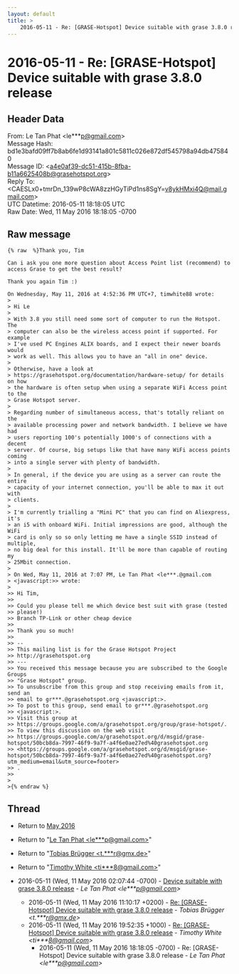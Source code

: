 ```yaml
---
layout: default
title: >
    2016-05-11 - Re: [GRASE-Hotspot] Device suitable with grase 3.8.0 release
---
```


# 2016-05-11 - Re: [GRASE-Hotspot] Device suitable with grase 3.8.0 release

## Header Data

From: Le Tan Phat \<le***p@gmail.com\><br>
Message Hash: bd1e3bafd09ff7b8ab6fe1d93141a801c5811c026e872df545798a94db475840<br>
Message ID: \<a4e0af39-dc51-415b-8fba-b11a6625408b@grasehotspot.org\><br>
Reply To: \<CAESLx0+tmrDn_139wP8cWA8zzHGyTiPd1ns8SgY=v8ykHMxi4Q@mail.gmail.com\><br>
UTC Datetime: 2016-05-11 18:18:05 UTC<br>
Raw Date: Wed, 11 May 2016 18:18:05 -0700<br>

## Raw message

```
{% raw  %}Thank you, Tim

Can i ask you one more question about Access Point list (recommend) to 
access Grase to get the best result?

Thank you again Tim :)

On Wednesday, May 11, 2016 at 4:52:36 PM UTC+7, timwhite88 wrote:
>
> Hi Le
>
> With 3.8 you still need some sort of computer to run the Hotspot. The 
> computer can also be the wireless access point if supported. For example 
> I've used PC Engines ALIX boards, and I expect their newer boards would 
> work as well. This allows you to have an "all in one" device.
>
> Otherwise, have a look at 
> https://grasehotspot.org/documentation/hardware-setup/ for details on how 
> the hardware is often setup when using a separate WiFi Access point to the 
> Grase Hotspot server.
>
> Regarding number of simultaneous access, that's totally reliant on the 
> available processing power and network bandwidth. I believe we have had 
> users reporting 100's potentially 1000's of connections with a decent 
> server. Of course, big setups like that have many WiFi access points coming 
> into a single server with plenty of bandwidth.
>
> In general, if the device you are using as a server can route the entire 
> capacity of your internet connection, you'll be able to max it out with 
> clients.
>
> I'm currently trialling a "Mini PC" that you can find on Aliexpress, it's 
> an i5 with onboard WiFi. Initial impressions are good, although the WiFi 
> card is only so so only letting me have a single SSID instead of multiple, 
> no big deal for this install. It'll be more than capable of routing my 
> 25Mbit connection.
>
> On Wed, May 11, 2016 at 7:07 PM, Le Tan Phat <le***.@gmail.com 
> <javascript:>> wrote:
>
>> Hi Tim,
>>
>> Could you please tell me which device best suit with grase (tested 
>> please!)
>> Branch TP-Link or other cheap device
>>
>> Thank you so much!
>>
>> -- 
>> This mailing list is for the Grase Hotspot Project 
>> http://grasehotspot.org
>> --- 
>> You received this message because you are subscribed to the Google Groups 
>> "Grase Hotspot" group.
>> To unsubscribe from this group and stop receiving emails from it, send an 
>> email to gr***.@grasehotspot.org <javascript:>.
>> To post to this group, send email to gr***.@grasehotspot.org 
>> <javascript:>.
>> Visit this group at 
>> https://groups.google.com/a/grasehotspot.org/group/grase-hotspot/.
>> To view this discussion on the web visit 
>> https://groups.google.com/a/grasehotspot.org/d/msgid/grase-hotspot/50bcb8da-7997-46f9-9a7f-a4f6e0ae27ed%40grasehotspot.org 
>> <https://groups.google.com/a/grasehotspot.org/d/msgid/grase-hotspot/50bcb8da-7997-46f9-9a7f-a4f6e0ae27ed%40grasehotspot.org?utm_medium=email&utm_source=footer>
>> .
>>
>
>{% endraw %}
```

## Thread

+ Return to [May 2016](/archive/2016/05)

+ Return to "[Le Tan Phat <le***p<span>@</span>gmail.com>](/authors/le___p_at_gmail_com)"
+ Return to "[Tobias Brügger <t.***r<span>@</span>gmx.de>](/authors/t____r_at_gmx_de)"
+ Return to "[Timothy White <ti***8<span>@</span>gmail.com>](/authors/ti___8_at_gmail_com)"

+ 2016-05-11 (Wed, 11 May 2016 02:07:44 -0700) - [Device suitable with grase 3.8.0 release](/archive/2016/05/facb2171b0984e7003200e300f0a21bd80b348f8db9b76373e024ee46b5d4795) - _Le Tan Phat \<le***p@gmail.com\>_
  + 2016-05-11 (Wed, 11 May 2016 11:10:17 +0200) - [Re: [GRASE-Hotspot] Device suitable with grase 3.8.0 release](/archive/2016/05/2159841f741f4a01b0b5136c1d3d9dc4178e59ecb84fe879fa88ab8e77221e22) - _Tobias Brügger \<t.***r@gmx.de\>_
  + 2016-05-11 (Wed, 11 May 2016 19:52:35 +1000) - [Re: [GRASE-Hotspot] Device suitable with grase 3.8.0 release](/archive/2016/05/f6e80400f68bed7f6c932b62f28f1924d56b178c1b96726778e71e03b19f4976) - _Timothy White \<ti***8@gmail.com\>_
    + 2016-05-11 (Wed, 11 May 2016 18:18:05 -0700) - Re: [GRASE-Hotspot] Device suitable with grase 3.8.0 release - _Le Tan Phat \<le***p@gmail.com\>_

